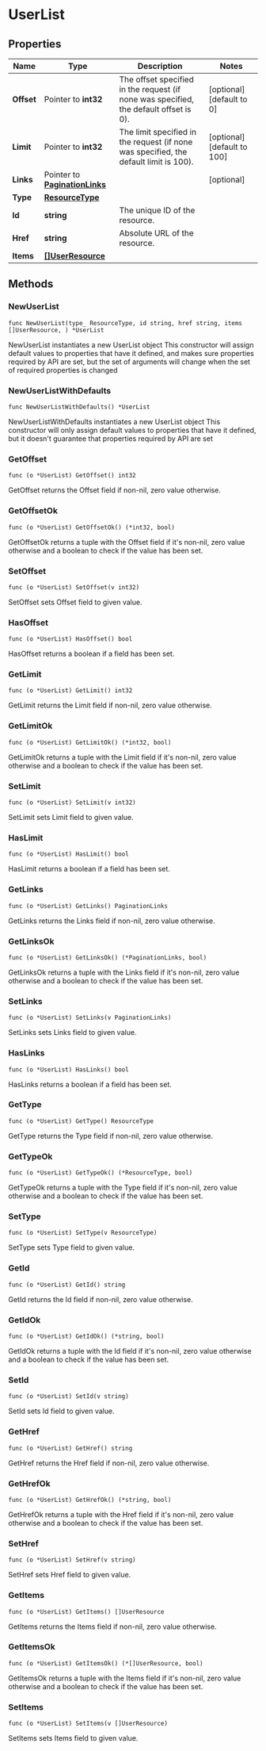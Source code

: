 # UserList

## Properties

|Name | Type | Description | Notes|
|------------ | ------------- | ------------- | -------------|
|**Offset** | Pointer to **int32** | The offset specified in the request (if none was specified, the default offset is 0).  | [optional] [default to 0]|
|**Limit** | Pointer to **int32** | The limit specified in the request (if none was specified, the default limit is 100).  | [optional] [default to 100]|
|**Links** | Pointer to [**PaginationLinks**](PaginationLinks.md) |  | [optional] |
|**Type** | [**ResourceType**](ResourceType.md) |  | |
|**Id** | **string** | The unique ID of the resource. | |
|**Href** | **string** | Absolute URL of the resource. | |
|**Items** | [**[]UserResource**](UserResource.md) |  | |

## Methods

### NewUserList

`func NewUserList(type_ ResourceType, id string, href string, items []UserResource, ) *UserList`

NewUserList instantiates a new UserList object
This constructor will assign default values to properties that have it defined,
and makes sure properties required by API are set, but the set of arguments
will change when the set of required properties is changed

### NewUserListWithDefaults

`func NewUserListWithDefaults() *UserList`

NewUserListWithDefaults instantiates a new UserList object
This constructor will only assign default values to properties that have it defined,
but it doesn't guarantee that properties required by API are set

### GetOffset

`func (o *UserList) GetOffset() int32`

GetOffset returns the Offset field if non-nil, zero value otherwise.

### GetOffsetOk

`func (o *UserList) GetOffsetOk() (*int32, bool)`

GetOffsetOk returns a tuple with the Offset field if it's non-nil, zero value otherwise
and a boolean to check if the value has been set.

### SetOffset

`func (o *UserList) SetOffset(v int32)`

SetOffset sets Offset field to given value.

### HasOffset

`func (o *UserList) HasOffset() bool`

HasOffset returns a boolean if a field has been set.

### GetLimit

`func (o *UserList) GetLimit() int32`

GetLimit returns the Limit field if non-nil, zero value otherwise.

### GetLimitOk

`func (o *UserList) GetLimitOk() (*int32, bool)`

GetLimitOk returns a tuple with the Limit field if it's non-nil, zero value otherwise
and a boolean to check if the value has been set.

### SetLimit

`func (o *UserList) SetLimit(v int32)`

SetLimit sets Limit field to given value.

### HasLimit

`func (o *UserList) HasLimit() bool`

HasLimit returns a boolean if a field has been set.

### GetLinks

`func (o *UserList) GetLinks() PaginationLinks`

GetLinks returns the Links field if non-nil, zero value otherwise.

### GetLinksOk

`func (o *UserList) GetLinksOk() (*PaginationLinks, bool)`

GetLinksOk returns a tuple with the Links field if it's non-nil, zero value otherwise
and a boolean to check if the value has been set.

### SetLinks

`func (o *UserList) SetLinks(v PaginationLinks)`

SetLinks sets Links field to given value.

### HasLinks

`func (o *UserList) HasLinks() bool`

HasLinks returns a boolean if a field has been set.

### GetType

`func (o *UserList) GetType() ResourceType`

GetType returns the Type field if non-nil, zero value otherwise.

### GetTypeOk

`func (o *UserList) GetTypeOk() (*ResourceType, bool)`

GetTypeOk returns a tuple with the Type field if it's non-nil, zero value otherwise
and a boolean to check if the value has been set.

### SetType

`func (o *UserList) SetType(v ResourceType)`

SetType sets Type field to given value.


### GetId

`func (o *UserList) GetId() string`

GetId returns the Id field if non-nil, zero value otherwise.

### GetIdOk

`func (o *UserList) GetIdOk() (*string, bool)`

GetIdOk returns a tuple with the Id field if it's non-nil, zero value otherwise
and a boolean to check if the value has been set.

### SetId

`func (o *UserList) SetId(v string)`

SetId sets Id field to given value.


### GetHref

`func (o *UserList) GetHref() string`

GetHref returns the Href field if non-nil, zero value otherwise.

### GetHrefOk

`func (o *UserList) GetHrefOk() (*string, bool)`

GetHrefOk returns a tuple with the Href field if it's non-nil, zero value otherwise
and a boolean to check if the value has been set.

### SetHref

`func (o *UserList) SetHref(v string)`

SetHref sets Href field to given value.


### GetItems

`func (o *UserList) GetItems() []UserResource`

GetItems returns the Items field if non-nil, zero value otherwise.

### GetItemsOk

`func (o *UserList) GetItemsOk() (*[]UserResource, bool)`

GetItemsOk returns a tuple with the Items field if it's non-nil, zero value otherwise
and a boolean to check if the value has been set.

### SetItems

`func (o *UserList) SetItems(v []UserResource)`

SetItems sets Items field to given value.




